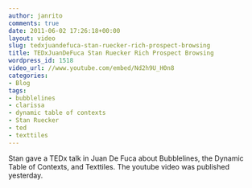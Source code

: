 ```yaml
---
author: janrito
comments: true
date: 2011-06-02 17:26:18+00:00
layout: video
slug: tedxjuandefuca-stan-ruecker-rich-prospect-browsing
title: TEDxJuanDeFuca Stan Ruecker Rich Prospect Browsing
wordpress_id: 1518
video_url: //www.youtube.com/embed/Nd2h9U_H0n8
categories:
- Blog
tags:
- bubblelines
- clarissa
- dynamic table of contexts
- Stan Ruecker
- ted
- texttiles
---
```


Stan gave a TEDx talk in Juan De Fuca about Bubblelines, the Dynamic Table of Contexts, and Texttiles. The youtube video was published yesterday.